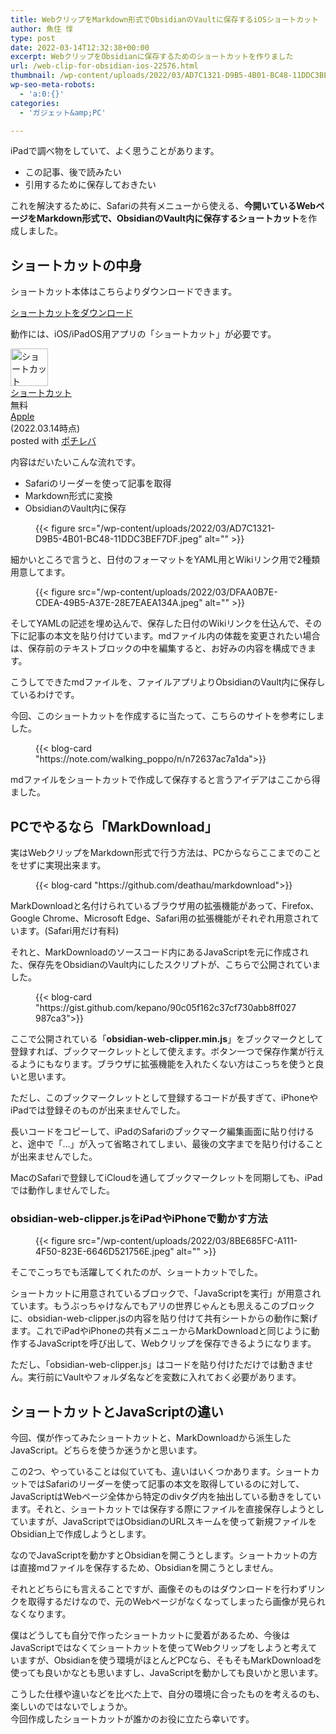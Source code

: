 ```yaml
---
title: WebクリップをMarkdown形式でObsidianのVaultに保存するiOSショートカット
author: 魚住 惇
type: post
date: 2022-03-14T12:32:38+00:00
excerpt: WebクリップをObsidianに保存するためのショートカットを作りました
url: /web-clip-for-obsidian-ios-22576.html
thumbnail: /wp-content/uploads/2022/03/AD7C1321-D9B5-4B01-BC48-11DDC3BEF7DF.jpeg
wp-seo-meta-robots:
  - 'a:0:{}'
categories:
  - 'ガジェット&amp;PC'

---
```

iPadで調べ物をしていて、よく思うことがあります。

  * この記事、後で読みたい
  * 引用するために保存しておきたい

これを解決するために、Safariの共有メニューから使える、**今開いているWebページをMarkdown形式で、ObsidianのVault内に保存するショートカット**を作成しました。

## ショートカットの中身

ショートカット本体はこちらよりダウンロードできます。

<div class="wp-block-buttons is-content-justification-center is-layout-flex wp-container-4">
  <div class="wp-block-button">
    <a class="wp-block-button__link" href="https://www.icloud.com/shortcuts/ee7c485c7bf2440b8dbdd27d6611036c">ショートカットをダウンロード</a>
  </div>
</div>

動作には、iOS/iPadOS用アプリの「ショートカット」が必要です。

<div class="cstmreba">
  <div class="pochireba">
    <a href="https://apps.apple.com/jp/app/%E3%82%B7%E3%83%A7%E3%83%BC%E3%83%88%E3%82%AB%E3%83%83%E3%83%88/id1462947752?uo=4&at=11l7ge"><img decoding="async" loading="lazy" src="https://is2-ssl.mzstatic.com/image/thumb/Purple115/v4/f8/c1/7d/f8c17d3b-1261-1e04-a26b-0d86f31be916/source/60x60bb.jpg" alt="ショートカット" class="pochi_img" width="60" height="60" /></a>
    <div class="pochi_info">
      <div class="pochi_name">
        <a href="https://apps.apple.com/jp/app/%E3%82%B7%E3%83%A7%E3%83%BC%E3%83%88%E3%82%AB%E3%83%83%E3%83%88/id1462947752?uo=4&at=11l7ge">ショートカット</a>
      </div>
      <div class="pochi_price">
        無料
      </div>
      <div class="pochi_seller">
        <a href="https://apps.apple.com/jp/developer/apple/id284417353?mt=12&uo=4&at=11l7ge">Apple</a>
      </div>
      <div class="pochi_time">
        (2022.03.14時点)
      </div>
      <div class="pochi_post">
        posted with <a href="http://pochireba.com" rel="nofollow noopener" target="_blank">ポチレバ</a>
      </div>
    </div>
    <div class="pochireba-footer">
    </div>
  </div>
</div>

内容はだいたいこんな流れです。

  * Safariのリーダーを使って記事を取得
  * Markdown形式に変換
  * ObsidianのVault内に保存
<figure class="wp-block-image">

{{< figure src="/wp-content/uploads/2022/03/AD7C1321-D9B5-4B01-BC48-11DDC3BEF7DF.jpeg" alt="" >}} </figure> 

細かいところで言うと、日付のフォーマットをYAML用とWikiリンク用で2種類用意してます。
<figure class="wp-block-image">

{{< figure src="/wp-content/uploads/2022/03/DFAA0B7E-CDEA-49B5-A37E-28E7EAEA134A.jpeg" alt="" >}} </figure> 

そしてYAMLの記述を埋め込んで、保存した日付のWikiリンクを仕込んで、その下に記事の本文を貼り付けています。mdファイル内の体裁を変更されたい場合は、保存前のテキストブロックの中を編集すると、お好みの内容を構成できます。

こうしてできたmdファイルを、ファイルアプリよりObsidianのVault内に保存しているわけです。

今回、このショートカットを作成するに当たって、こちらのサイトを参考にしました。<figure class="wp-block-embed is-type-rich is-provider-wp-oembed-blog-card wp-block-embed-wp-oembed-blog-card">

<div class="wp-block-embed__wrapper">
  {{< blog-card "https://note.com/walking_poppo/n/n72637ac7a1da">}}
</div></figure> 

mdファイルをショートカットで作成して保存すると言うアイデアはここから得ました。

## PCでやるなら「MarkDownload」

実はWebクリップをMarkdown形式で行う方法は、PCからならここまでのことをせずに実現出来ます。<figure class="wp-block-embed is-type-rich is-provider-wp-oembed-blog-card wp-block-embed-wp-oembed-blog-card">

<div class="wp-block-embed__wrapper">
  {{< blog-card "https://github.com/deathau/markdownload">}}
</div></figure> 

MarkDownloadと名付けられているブラウザ用の拡張機能があって、Firefox、Google Chrome、Microsoft Edge、Safari用の拡張機能がそれぞれ用意されています。(Safari用だけ有料)

それと、MarkDownloadのソースコード内にあるJavaScriptを元に作成された、保存先をObsidianのVault内にしたスクリプトが、こちらで公開されていました。<figure class="wp-block-embed is-type-rich is-provider-wp-oembed-blog-card wp-block-embed-wp-oembed-blog-card">

<div class="wp-block-embed__wrapper">
  {{< blog-card "https://gist.github.com/kepano/90c05f162c37cf730abb8ff027987ca3">}}
</div></figure> 

ここで公開されている「**obsidian-web-clipper.min.js**」をブックマークとして登録すれば、ブックマークレットとして使えます。ボタン一つで保存作業が行えるようにもなります。ブラウザに拡張機能を入れたくない方はこっちを使うと良いと思います。

ただし、このブックマークレットとして登録するコードが長すぎて、iPhoneやiPadでは登録そのものが出来ませんでした。

長いコードをコピーして、iPadのSafariのブックマーク編集画面に貼り付けると、途中で「&#8230;」が入って省略されてしまい、最後の文字までを貼り付けることが出来ませんでした。

MacのSafariで登録してiCloudを通してブックマークレットを同期しても、iPadでは動作しませんでした。

### obsidian-web-clipper.jsをiPadやiPhoneで動かす方法
<figure class="wp-block-image">

{{< figure src="/wp-content/uploads/2022/03/8BE685FC-A111-4F50-823E-6646D521756E.jpeg" alt="" >}} </figure> 

そこでこっちでも活躍してくれたのが、ショートカットでした。

ショートカットに用意されているブロックで、「JavaScriptを実行」が用意されています。もうぶっちゃけなんでもアリの世界じゃんとも思えるこのブロックに、obsidian-web-clipper.jsの内容を貼り付けて共有シートからの動作に繋げます。これでiPadやiPhoneの共有メニューからMarkDownloadと同じように動作するJavaScriptを呼び出して、Webクリップを保存できるようになります。

ただし、「obsidian-web-clipper.js」はコードを貼り付けただけでは動きません。実行前にVaultやフォルダ名などを変数に入れておく必要があります。

## ショートカットとJavaScriptの違い

今回、僕が作ってみたショートカットと、MarkDownloadから派生したJavaScript。どちらを使うか迷うかと思います。

この2つ、やっていることは似ていても、違いはいくつかあります。ショートカットではSafariのリーダーを使って記事の本文を取得しているのに対して、JavaScriptはWebページ全体から特定のdivタグ内を抽出している動きをしています。それと、ショートカットでは保存する際にファイルを直接保存しようとしていますが、JavaScriptではObsidianのURLスキームを使って新規ファイルをObsidian上で作成しようとします。

なのでJavaScriptを動かすとObsidianを開こうとします。ショートカットの方は直接mdファイルを保存するため、Obsidianを開こうとしません。

それとどちらにも言えることですが、画像そのものはダウンロードを行わずリンクを取得するだけなので、元のWebページがなくなってしまったら画像が見られなくなります。

僕はどうしても自分で作ったショートカットに愛着があるため、今後はJavaScriptではなくてショートカットを使ってWebクリップをしようと考えていますが、Obsidianを使う環境がほとんどPCなら、そもそもMarkDownloadを使っても良いかなとも思いますし、JavaScriptを動かしても良いかと思います。

こうした仕様や違いなどを比べた上で、自分の環境に合ったものを考えるのも、楽しいのではないでしょうか。  
今回作成したショートカットが誰かのお役に立たら幸いです。